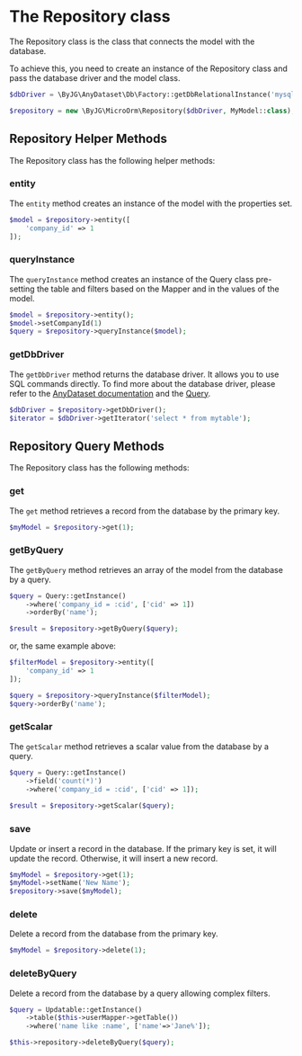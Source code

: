 # The Repository class

The Repository class is the class that connects the model with the database. 

To achieve this, you need to create an instance of the Repository class and pass the database driver and the model class.

```php
$dbDriver = \ByJG\AnyDataset\Db\Factory::getDbRelationalInstance('mysql://user:password@server/schema');

$repository = new \ByJG\MicroOrm\Repository($dbDriver, MyModel::class);
```

## Repository Helper Methods

The Repository class has the following helper methods:

### entity

The `entity` method creates an instance of the model with the properties set.

```php
$model = $repository->entity([
    'company_id' => 1
]);
```

### queryInstance

The `queryInstance` method creates an instance of the Query class pre-setting the table and filters
based on the Mapper and in the values of the model.

```php
$model = $repository->entity();
$model->setCompanyId(1)
$query = $repository->queryInstance($model);
```

### getDbDriver

The `getDbDriver` method returns the database driver. It allows you to use SQL commands directly. 
To find more about the database driver, please refer to the [AnyDataset documentation](https://github.com/byjg/anydataset)
and the [Query](query).

```php
$dbDriver = $repository->getDbDriver();
$iterator = $dbDriver->getIterator('select * from mytable');
```


## Repository Query Methods

The Repository class has the following methods:

### get

The `get` method retrieves a record from the database by the primary key.

```php
$myModel = $repository->get(1);
```

### getByQuery

The `getByQuery` method retrieves an array of the model from the database by a query.

```php
$query = Query::getInstance()
    ->where('company_id = :cid', ['cid' => 1])
    ->orderBy('name');

$result = $repository->getByQuery($query);
```

or, the same example above:

```php
$filterModel = $repository->entity([
    'company_id' => 1
]);

$query = $repository->queryInstance($filterModel);
$query->orderBy('name');
```

### getScalar

The `getScalar` method retrieves a scalar value from the database by a query.

```php
$query = Query::getInstance()
    ->field('count(*)')
    ->where('company_id = :cid', ['cid' => 1]);
    
$result = $repository->getScalar($query);
```

### save

Update or insert a record in the database. If the primary key is set, it will update the record. Otherwise, it will insert a new record.

```php
$myModel = $repository->get(1);
$myModel->setName('New Name');
$repository->save($myModel);
```

### delete

Delete a record from the database from the primary key.

```php
$myModel = $repository->delete(1);
```

### deleteByQuery

Delete a record from the database by a query allowing complex filters.

```php
$query = Updatable::getInstance()
    ->table($this->userMapper->getTable())
    ->where('name like :name', ['name'=>'Jane%']);

$this->repository->deleteByQuery($query);
```